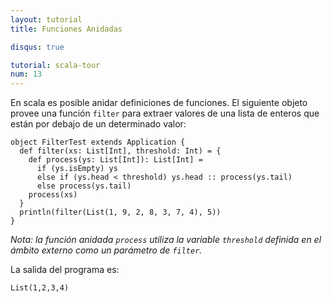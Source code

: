 ```yaml
---
layout: tutorial
title: Funciones Anidadas

disqus: true

tutorial: scala-tour
num: 13
---
```


En scala es posible anidar definiciones de funciones. El siguiente objeto provee una función `filter` para extraer valores de una lista de enteros que están por debajo de un determinado valor:

    object FilterTest extends Application {
      def filter(xs: List[Int], threshold: Int) = {
        def process(ys: List[Int]): List[Int] =
          if (ys.isEmpty) ys
          else if (ys.head < threshold) ys.head :: process(ys.tail)
          else process(ys.tail)
        process(xs)
      }
      println(filter(List(1, 9, 2, 8, 3, 7, 4), 5))
    }

_Nota: la función anidada `process` utiliza la variable `threshold` definida en el ámbito externo como un parámetro de `filter`._

La salida del programa es:

    List(1,2,3,4)
